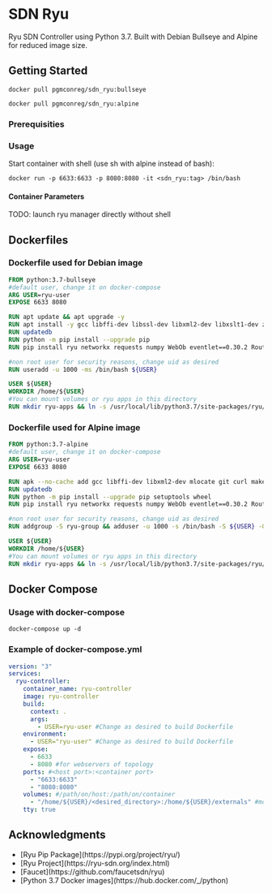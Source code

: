 # SDN Ryu

Ryu SDN Controller using Python 3.7. Built with Debian Bullseye and Alpine for reduced image size.


## Getting Started

```shell
docker pull pgmconreg/sdn_ryu:bullseye
```
```shell
docker pull pgmconreg/sdn_ryu:alpine
```

### Prerequisities


### Usage
Start container with shell (use sh with alpine instead of bash):
```shell
docker run -p 6633:6633 -p 8080:8080 -it <sdn_ryu:tag> /bin/bash
```

#### Container Parameters

TODO: launch ryu manager directly without shell

## Dockerfiles
### Dockerfile used for Debian image
```dockerfile
FROM python:3.7-bullseye
#default user, change it on docker-compose
ARG USER=ryu-user
EXPOSE 6633 8080

RUN apt update && apt upgrade -y
RUN apt install -y gcc libffi-dev libssl-dev libxml2-dev libxslt1-dev zlib1g-dev mlocate git curl make
RUN updatedb
RUN python -m pip install --upgrade pip
RUN pip install ryu networkx requests numpy WebOb eventlet==0.30.2 Routes six tinyrpc

#non root user for security reasons, change uid as desired
RUN useradd -u 1000 -ms /bin/bash ${USER} 

USER ${USER}
WORKDIR /home/${USER}
#You can mount volumes or ryu apps in this directory
RUN mkdir ryu-apps && ln -s /usr/local/lib/python3.7/site-packages/ryu/app ryu-apps
```


### Dockerfile used for Alpine image
```dockerfile
FROM python:3.7-alpine
#default user, change it on docker-compose
ARG USER=ryu-user
EXPOSE 6633 8080

RUN apk --no-cache add gcc libffi-dev libxml2-dev mlocate git curl make musl-dev linux-headers g++
RUN updatedb
RUN python -m pip install --upgrade pip setuptools wheel
RUN pip install ryu networkx requests numpy WebOb eventlet==0.30.2 Routes six tinyrpc

#non root user for security reasons, change uid as desired
RUN addgroup -S ryu-group && adduser -u 1000 -s /bin/bash -S ${USER} -G ryu-group 

USER ${USER}
WORKDIR /home/${USER}
#You can mount volumes or ryu apps in this directory
RUN mkdir ryu-apps && ln -s /usr/local/lib/python3.7/site-packages/ryu/app ryu-apps
```

## Docker Compose
### Usage with docker-compose
```shell
docker-compose up -d 
```
### Example of docker-compose.yml

```yml
version: "3"
services:
  ryu-controller:
    container_name: ryu-controller
    image: ryu-controller
    build:
      context: .
      args:
        - USER=ryu-user #Change as desired to build Dockerfile
    environment:
      - USER="ryu-user" #Change as desired to build Dockerfile
    expose:
      - 6633
      - 8080 #for webservers of topology
    ports: #<host port>:<container port>
      - "6633:6633"
      - "8080:8080"
    volumes: #/path/on/host:/path/on/container
      - "/home/${USER}/<desired_directory>:/home/${USER}/externals" #mount desired directory into container. ${USER} references local host user, not containers user
    tty: true

  ```
<!---#### Environment Variables

* `VARIABLE_ONE` - A Description
* `ANOTHER_VAR` - More Description
* `YOU_GET_THE_IDEA` - And another

#### Volumes

* `/your/file/location` - File location

#### Useful File Locations

* `/some/special/script.sh` - List special scripts
  
* `/magic/dir` - And also directories

## Built With

* List the software v0.1.3
* And the version numbers v2.0.0
* That are in this container v0.3.2

## Find Us

* [GitHub](https://github.com/your/repository)
* [Quay.io](https://quay.io/repository/your/docker-repository)

## Contributing

Please read [CONTRIBUTING.md](CONTRIBUTING.md) for details on our code of conduct, and the process for submitting pull requests to us.

## Versioning

We use [SemVer](http://semver.org/) for versioning. For the versions available, see the 
[tags on this repository](https://github.com/your/repository/tags). 

## Authors

* **Billie Thompson** - *Initial work* - [PurpleBooth](https://github.com/PurpleBooth)

See also the list of [contributors](https://github.com/your/repository/contributors) who 
participated in this project.

## License

This project is licensed under the MIT License - see the [LICENSE.md](LICENSE.md) file for details.
--->
## Acknowledgments

<!---* People you want to thank
* If you took a bunch of code from somewhere list it here
--->
<ul>
  <li> [Ryu Pip Package](https://pypi.org/project/ryu/) </li> 
  <li> [Ryu Project](https://ryu-sdn.org/index.html)</li> 
  <li> [Faucet](https://github.com/faucetsdn/ryu)</li>
  <li> [Python 3.7 Docker images](https://hub.docker.com/_/python)</li>
</ul> 